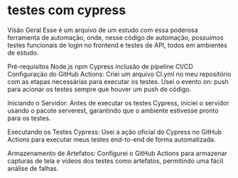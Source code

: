 # testes com cypress 

Visão Geral
Esse é um arquivo de um estudo com essa poderosa ferramenta de automação, onde, nesse código de automação, possuímos testes funcionais de login no frontend e testes de API, todos em ambientes de estudo.

Pré-requisitos
Node.js
npm
Cypress 
inclusão de pipeline CI/CD
Configuração do GitHub Actions: Criei um arquivo CI.yml no meu repositório com as etapas necessárias para executar os testes. Usei o evento on: push para acionar os testes sempre que houver um push de código.

Iniciando o Servidor: Antes de executar os testes Cypress, iniciei o servidor usando o pacote serverest, garantindo que o ambiente estivesse pronto para os testes.

Executando os Testes Cypress: Usei a ação oficial do Cypress no GitHub Actions para executar meus testes end-to-end de forma automatizada.

Armazenamento de Artefatos: Configurei o GitHub Actions para armazenar capturas de tela e vídeos dos testes como artefatos, permitindo uma fácil análise de falhas.
